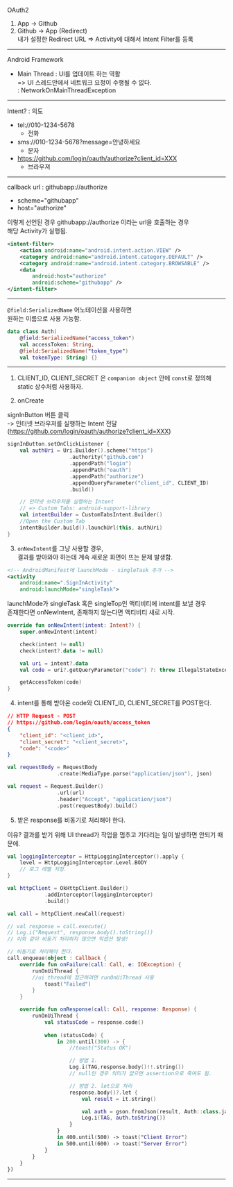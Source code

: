 OAuth2
1. App -> Github
2. Github -> App (Redirect)  
내가 설정한 Redirect URL => Activity에 대해서 Intent Filter를 등록

-----

Android Framework  

- Main Thread : UI를 업데이트 하는 역활  
=> UI 스레드안에서 네트워크 요청이 수행될 수 없다.  
: NetworkOnMainThreadException  

-----

Intent? : 의도  

- tel://010-1234-5678                 
    - 전화  
- sms://010-1234-5678?message=안녕하세요 
    - 문자  
- https://github.com/login/oauth/authorize?client_id=XXX 
    - 브라우져  


-----

callback url : githubapp://authorize
- scheme="githubapp"
- host="authorize"

이렇게 선언된 경우 githubapp://authorize 이라는 url을 호출하는 경우  
해당 Activity가 실행됨.

```xml
<intent-filter>
    <action android:name="android.intent.action.VIEW" />
    <category android:name="android.intent.category.DEFAULT" />
    <category android:name="android.intent.category.BROWSABLE" />
    <data
        android:host="authorize"
        android:scheme="githubapp" />
</intent-filter>

```


-----

`@field:SerializedName` 어노테이션을 사용하면  
원하는 이름으로 사용 가능함.

```kotlin
data class Auth(
    @field:SerializedName("access_token")
    val accessToken: String,
    @field:SerializedName("token_type")
    val tokenType: String) {}
```

-----

1. CLIENT_ID, CLIENT_SECRET 은 `companion object` 안에 `const`로 정의해 static 상수처럼 사용하자.  

2. onCreate 

signInButton 버튼 클릭  
-> 인터넷 브라우저를 실행하는 Intent 전달   (https://github.com/login/oauth/authorize?client_id=XXX) 

```kotlin
signInButton.setOnClickListener {
    val authUri = Uri.Builder().scheme("https")
                    .authority("github.com")
                    .appendPath("login")
                    .appendPath("oauth")
                    .appendPath("authorize")
                    .appendQueryParameter("client_id", CLIENT_ID)
                    .build()

    // 인터넷 브라우저를 실행하는 Intent
    // => Custom Tabs: android-support-library
    val intentBuilder = CustomTabsIntent.Builder()
    //Open the Custom Tab
    intentBuilder.build().launchUrl(this, authUri)
}
```

3. `onNewIntent`를 그냥 사용할 경우,    
결과를 받아와야 하는데 계속 새로운 화면이 뜨는 문제 발생함.

```xml
<!-- AndroidManifest에 launchMode - singleTask 추가 -->
<activity
    android:name=".SignInActivity"
    android:launchMode="singleTask">
```

launchMode가 singleTask 혹은 singleTop인 액티비티에 intent를 보낼 경우  
존재한다면 onNewIntent, 존재하지 않는다면 액티비티 새로 시작.

```kotlin
override fun onNewIntent(intent: Intent?) {
    super.onNewIntent(intent)

    check(intent != null)
    check(intent?.data != null)

    val uri = intent?.data
    val code = uri?.getQueryParameter("code") ?: throw IllegalStateException("no code!!")

    getAccessToken(code)
}
```

4. intent를 통해 받아온 code와 CLIENT_ID, CLIENT_SECRET를 POST한다. 

```json
// HTTP Request - POST  
// https://github.com/login/oauth/access_token 
{  
    "client_id": "<client_id>",  
    "client_secret": "<client_secret>",  
    "code": "<code>"  
}
```

```kotlin
val requestBody = RequestBody
                .create(MediaType.parse("application/json"), json)

val request = Request.Builder()
                .url(url)
                .header("Accept", "application/json")
                .post(requestBody).build()
```

5. 받은 response를 비동기로 처리해야 한다.

이유? 결과를 받기 위해 UI thread가 작업을 멈추고 기다리는 일이 발생하면 안되기 때문에.

```kotlin
val loggingInterceptor = HttpLoggingInterceptor().apply {
    level = HttpLoggingInterceptor.Level.BODY
    // 로그 레벨 지정.
}

val httpClient = OkHttpClient.Builder()
            .addInterceptor(loggingInterceptor)
            .build()
```

```kotlin
val call = httpClient.newCall(request)

// val response = call.execute()
// Log.i("Request", response.body().toString())
// 이와 같이 비동기 처리하지 않으면 익셉션 발생!

// 비동기로 처리해야 한다.
call.enqueue(object : Callback {
    override fun onFailure(call: Call, e: IOException) {
        runOnUiThread {
        //ui thread에 접근하려면 runOnUiThread 사용
            toast("Failed")
        }
    }

    override fun onResponse(call: Call, response: Response) {
        runOnUiThread {
            val statusCode = response.code()
            
            when (statusCode) {
                in 200.until(300) -> {
                    //toast("Status OK")

                    // 방법 1.
                    Log.i(TAG,response.body()!!.string())
                    // null인 경우 의미가 없으면 assertion으로 죽여도 됨.

                    // 방법 2. let으로 처리
                    response.body()?.let {
                        val result = it.string()

                        val auth = gson.fromJson(result, Auth::class.java)
                        Log.i(TAG, auth.toString())
                    }
                }
                in 400.until(500) -> toast("Client Error")
                in 500.until(600) -> toast("Server Error")
            }
        }
    }
})

```


----










